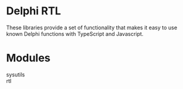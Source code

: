 Delphi RTL
==========

These libraries provide a set of functionality that makes it easy to use known Delphi functions with TypeScript and Javascript.

Modules
=======
sysutils  
rtl  

